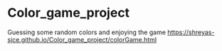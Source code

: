 # Color_game_project
Guessing some random colors and enjoying the game
https://shreyas-sjce.github.io/Color_game_project/colorGame.html
